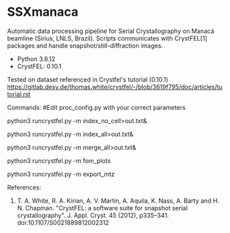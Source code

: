 # SSXmanaca
Automatic data processing pipeline for Serial Crystallography on Manacá beamline (Sirius, LNLS, Brazil). Scripts communicates with CrystFEL[1] packages and handle snapshot/still-diffraction images.


- Python 3.8.12
- CrystFEL: 0.10.1

Tested on dataset referenced in Crystfel's tutorial (0.10.1) https://gitlab.desy.de/thomas.white/crystfel/-/blob/3619f795/doc/articles/tutorial.rst 

Commands:
#Edit proc_config.py with your correct parameters

python3 runcrystfel.py -m index_no_cell>out.txt&

python3 runcrystfel.py -m index_all>out.txt&

python3 runcrystfel.py -m merge_all>out.txt&

python3 runcrystfel.py -m fom_plots

python3 runcrystfel.py -m export_mtz


References:
1. T. A. White, R. A. Kirian, A. V. Martin, A. Aquila, K. Nass, A. Barty and H. N. Chapman. "CrystFEL: a software suite for snapshot serial crystallography". J. Appl. Cryst. 45 (2012), p335–341. doi:10.1107/S0021889812002312
